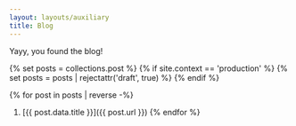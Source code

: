 ```yaml
---
layout: layouts/auxiliary
title: Blog
---
```


Yayy, you found the blog!

{% set posts = collections.post %}
{% if site.context == 'production' %}
  {% set posts = posts | rejectattr('draft', true) %}
{% endif %}

{% for post in posts | reverse -%}
1. [{{ post.data.title }}]({{ post.url }})
{% endfor %}
